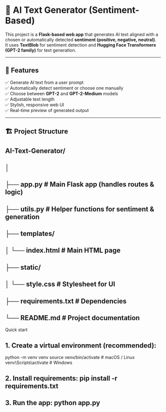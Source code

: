 # 🧠 AI Text Generator (Sentiment-Based)

This project is a **Flask-based web app** that generates AI text aligned with a chosen or automatically detected **sentiment (positive, negative, neutral)**.  
It uses **TextBlob** for sentiment detection and **Hugging Face Transformers (GPT-2 family)** for text generation.

---

## 🚀 Features

✅ Generate AI text from a user prompt  
✅ Automatically detect sentiment or choose one manually  
✅ Choose between **GPT-2** and **GPT-2-Medium** models  
✅ Adjustable text length  
✅ Stylish, responsive web UI  
✅ Real-time preview of generated output  

---

## 🏗️ Project Structure

## AI-Text-Generator/
## │
## ├── app.py # Main Flask app (handles routes & logic)
## ├── utils.py # Helper functions for sentiment & generation
## ├── templates/
## │ └── index.html # Main HTML page
## ├── static/
## │ └── style.css # Stylesheet for UI
## ├── requirements.txt # Dependencies
## └── README.md # Project documentation


Quick start

## 1. Create a virtual environment (recommended): 
python -m venv venv source 
venv/bin/activate   # macOS / Linux 
venv\Scripts\activate     # Windows

## 2. Install requirements: pip install -r requirements.txt

## 3. Run the app: python app.py






